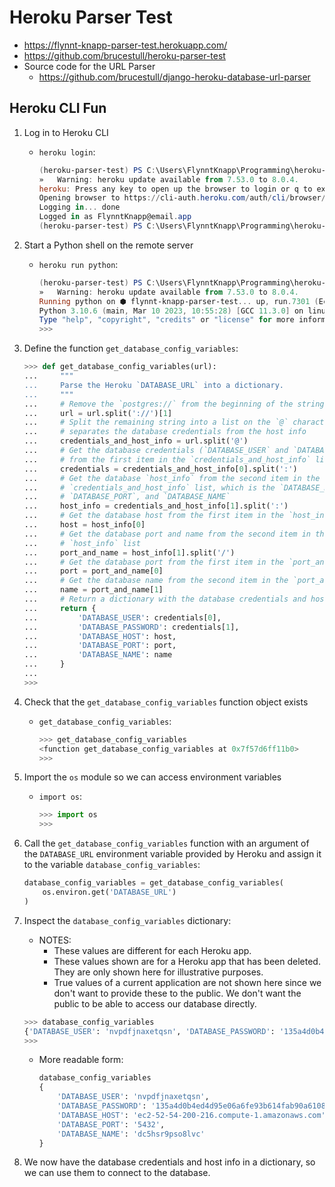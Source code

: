 # Heroku Parser Test

* <https://flynnt-knapp-parser-test.herokuapp.com/>
* <https://github.com/brucestull/heroku-parser-test>
* Source code for the URL Parser
    * <https://github.com/brucestull/django-heroku-database-url-parser>

## Heroku CLI Fun

1. Log in to Heroku CLI
    * `heroku login`:

        ```powershell
        (heroku-parser-test) PS C:\Users\FlynntKnapp\Programming\heroku-parser-test> heroku login     
        »   Warning: heroku update available from 7.53.0 to 8.0.4.
        heroku: Press any key to open up the browser to login or q to exit: 
        Opening browser to https://cli-auth.heroku.com/auth/cli/browser/REDACTED?requestor=REDACTED.REDACTED.REDACTED
        Logging in... done
        Logged in as FlynntKnapp@email.app
        (heroku-parser-test) PS C:\Users\FlynntKnapp\Programming\heroku-parser-test>
        ```

1. Start a Python shell on the remote server
    * `heroku run python`:

        ```powershell
        (heroku-parser-test) PS C:\Users\FlynntKnapp\Programming\heroku-parser-test> heroku run python
        »   Warning: heroku update available from 7.53.0 to 8.0.4.
        Running python on ⬢ flynnt-knapp-parser-test... up, run.7301 (Eco)
        Python 3.10.6 (main, Mar 10 2023, 10:55:28) [GCC 11.3.0] on linux
        Type "help", "copyright", "credits" or "license" for more information.
        >>>
        ```

1. Define the function `get_database_config_variables`:
  
    ```python
    >>> def get_database_config_variables(url):
    ...     """
    ...     Parse the Heroku `DATABASE_URL` into a dictionary.
    ...     """
    ...     # Remove the `postgres://` from the beginning of the string
    ...     url = url.split('://')[1]
    ...     # Split the remaining string into a list on the `@` character, which
    ...     # separates the database credentials from the host info
    ...     credentials_and_host_info = url.split('@')
    ...     # Get the database credentials (`DATABASE_USER` and `DATABASE_PASSWORD`)
    ...     # from the first item in the `credentials_and_host_info` list
    ...     credentials = credentials_and_host_info[0].split(':')
    ...     # Get the database `host_info` from the second item in the
    ...     # `credentials_and_host_info` list, which is the `DATABASE_HOST`,
    ...     # `DATABASE_PORT`, and `DATABASE_NAME`
    ...     host_info = credentials_and_host_info[1].split(':')
    ...     # Get the database host from the first item in the `host_info` list
    ...     host = host_info[0]
    ...     # Get the database port and name from the second item in the
    ...     # `host_info` list
    ...     port_and_name = host_info[1].split('/')
    ...     # Get the database port from the first item in the `port_and_name` list
    ...     port = port_and_name[0]
    ...     # Get the database name from the second item in the `port_and_name` list
    ...     name = port_and_name[1]
    ...     # Return a dictionary with the database credentials and host info
    ...     return {
    ...         'DATABASE_USER': credentials[0],
    ...         'DATABASE_PASSWORD': credentials[1],
    ...         'DATABASE_HOST': host,
    ...         'DATABASE_PORT': port,
    ...         'DATABASE_NAME': name
    ...     }
    ...
    >>>
    ```

1. Check that the `get_database_config_variables` function object exists
    * `get_database_config_variables`:

        ```python
        >>> get_database_config_variables
        <function get_database_config_variables at 0x7f57d6ff11b0>
        >>>
        ```

1. Import the `os` module so we can access environment variables
    * `import os`:

        ```python
        >>> import os
        >>>
        ```

1. Call the `get_database_config_variables` function with an argument of
the `DATABASE_URL` environment variable provided by Heroku and assign it to the variable
`database_config_variables`:

    ```python
    database_config_variables = get_database_config_variables(
        os.environ.get('DATABASE_URL')
    )
    ```

1. Inspect the `database_config_variables` dictionary:
    * NOTES:
        * These values are different for each Heroku app.
        * These values shown are for a Heroku app that has been deleted.
        They are only shown here for illustrative purposes.
        * True values of a current application are not shown here since we don't want to provide these to the public. We don't want the public to be able to access our database directly.

    ```python
    >>> database_config_variables
    {'DATABASE_USER': 'nvpdfjnaxetqsn', 'DATABASE_PASSWORD': '135a4d0b4ed4d95e06a6fe93b614fab90a61085ae2233c5445a51cc54f324c44', 'DATABASE_HOST': 'ec2-52-54-200-216.compute-1.amazonaws.com', 'DATABASE_PORT': '5432', 'DATABASE_NAME': 'dc5hsr9pso8lvc'}
    >>>
    ```

    * More readable form:

        ```python
        database_config_variables
        {
            'DATABASE_USER': 'nvpdfjnaxetqsn',
            'DATABASE_PASSWORD': '135a4d0b4ed4d95e06a6fe93b614fab90a61085ae2233c5445a51cc54f324c44',
            'DATABASE_HOST': 'ec2-52-54-200-216.compute-1.amazonaws.com',
            'DATABASE_PORT': '5432',
            'DATABASE_NAME': 'dc5hsr9pso8lvc'
        }
        ```

1. We now have the database credentials and host info in a dictionary, so we can use them to connect to the database.
